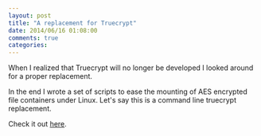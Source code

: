 ```yaml
---
layout: post
title: "A replacement for Truecrypt"
date: 2014/06/16 01:08:00
comments: true
categories: 
---
```

When I realized that Truecrypt will no longer be developed I looked around for a proper replacement.

In the end I wrote a set of scripts to ease the mounting of AES encrypted file containers under Linux. Let's say this is a command line truecrypt replacement.

Check it out [here](https://github.com/aschei/encdrive).

